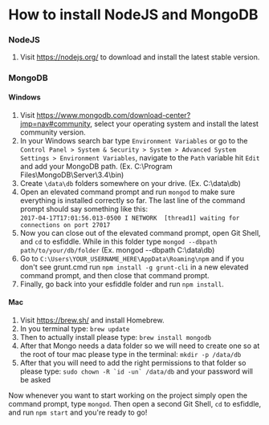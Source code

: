How to install NodeJS and MongoDB
===

### NodeJS
1) Visit https://nodejs.org/ to download and install the latest stable version.

### MongoDB

#### Windows
1) Visit https://www.mongodb.com/download-center?jmp=nav#community, select your operating system and install the latest community version.
2) In your Windows search bar type ```Environment Variables``` or go to the ```Control Panel > System & Security > System > Advanced System Settings > Environment Variables```, navigate to the ```Path``` variable hit ```Edit``` and add  your MongoDB path. (Ex. C:\Program Files\MongoDB\Server\3.4\bin)
3) Create ```\data\db``` folders somewhere on your drive. (Ex. C:\data\db)
4) Open an elevated command prompt and run ```mongod``` to make sure everything is installed correctly so far. The last line of the command prompt should say something like this:  
`2017-04-17T17:01:56.013-0500 I NETWORK  [thread1] waiting for connections on port 27017`
5) Now you can close out of the elevated command prompt, open Git Shell, and `cd` to esfiddle. While in this folder type ```mongod --dbpath path/to/your/db/folder``` (Ex. mongod --dbpath C:\data\db)
6) Go to ```C:\Users\YOUR_USERNAME_HERE\AppData\Roaming\npm``` and if you don't see grunt.cmd run ```npm install -g grunt-cli``` in a new elevated command prompt, and then close that command prompt.
7) Finally, go back into your esfiddle folder and run ```npm install```. 

#### Mac

1) Visit https://brew.sh/ and install Homebrew.
2) In you terminal type: `brew update`
3) Then to actually install please type: `brew install mongodb`
4) After that Mongo needs a data folder so we will need to create one so at the root of tour mac please type in the terminal: `mkdir -p /data/db`
5) After that you will need to add the right permissions to that folder so please type: ```sudo chown -R `id -un` /data/db``` and your password will be asked

Now whenever you want to start working on the project simply open the command prompt, type ```mongod```. Then open a second Git Shell, ```cd``` to esfiddle, and run ```npm start``` and you're ready to go!
